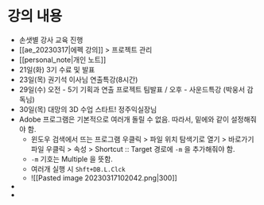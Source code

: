 # 강의 내용
- 손샛별 강사 교육 진행
- [[ae_20230317|에펙 강의]] > 프로젝트 관리
- [[personal_note|개인 노트]]
- 21일(화) 3기 수료 및 발표
- 23일(목) 권기석 이사님 연출특강(8시간)
- 29일(수) 오전 - 5기 기획과 연출 프로젝트 팀발표 / 오후 - 사운드특강 (박웅서 감독님)
- 30일(목) 대망의 3D 수업 스타트! 정주익실장님
- Adobe 프로그램은 기본적으로 여러개 돌릴 수 없음. 따라서, 밑에와 같이 설정해줘야 함.
	- 윈도우 검색에서 뜨는 프로그램 우클릭 > 파일 위치 탐색기로 열기 > 바로가기 파일 우클릭 > 속성 > Shortcut :: Target 경로에 `-m` 을 추가해줘야 함.
	- `-m` 기호는 Multiple 을 뜻함.
	- 여러개 실행 시 `Shft+DB.L.Clck`
	- ![[Pasted image 20230317102042.png|300]]
- 
- 